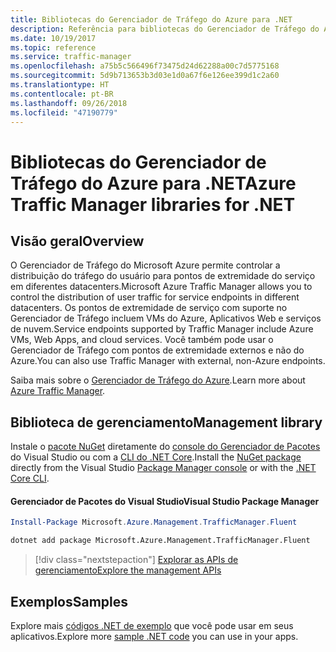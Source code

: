 ```yaml
---
title: Bibliotecas do Gerenciador de Tráfego do Azure para .NET
description: Referência para bibliotecas do Gerenciador de Tráfego do Azure para .NET
ms.date: 10/19/2017
ms.topic: reference
ms.service: traffic-manager
ms.openlocfilehash: a75b5c566496f73475d24d62288a00c7d5775168
ms.sourcegitcommit: 5d9b713653b3d03e1d0a67f6e126ee399d1c2a60
ms.translationtype: HT
ms.contentlocale: pt-BR
ms.lasthandoff: 09/26/2018
ms.locfileid: "47190779"
---
```

# <a name="azure-traffic-manager-libraries-for-net"></a><span data-ttu-id="fb166-103">Bibliotecas do Gerenciador de Tráfego do Azure para .NET</span><span class="sxs-lookup"><span data-stu-id="fb166-103">Azure Traffic Manager libraries for .NET</span></span>

## <a name="overview"></a><span data-ttu-id="fb166-104">Visão geral</span><span class="sxs-lookup"><span data-stu-id="fb166-104">Overview</span></span>

<span data-ttu-id="fb166-105">O Gerenciador de Tráfego do Microsoft Azure permite controlar a distribuição do tráfego do usuário para pontos de extremidade do serviço em diferentes datacenters.</span><span class="sxs-lookup"><span data-stu-id="fb166-105">Microsoft Azure Traffic Manager allows you to control the distribution of user traffic for service endpoints in different datacenters.</span></span> <span data-ttu-id="fb166-106">Os pontos de extremidade de serviço com suporte no Gerenciador de Tráfego incluem VMs do Azure, Aplicativos Web e serviços de nuvem.</span><span class="sxs-lookup"><span data-stu-id="fb166-106">Service endpoints supported by Traffic Manager include Azure VMs, Web Apps, and cloud services.</span></span> <span data-ttu-id="fb166-107">Você também pode usar o Gerenciador de Tráfego com pontos de extremidade externos e não do Azure.</span><span class="sxs-lookup"><span data-stu-id="fb166-107">You can also use Traffic Manager with external, non-Azure endpoints.</span></span>

<span data-ttu-id="fb166-108">Saiba mais sobre o [Gerenciador de Tráfego do Azure](/azure/traffic-manager/traffic-manager-overview).</span><span class="sxs-lookup"><span data-stu-id="fb166-108">Learn more about [Azure Traffic Manager](/azure/traffic-manager/traffic-manager-overview).</span></span>  

## <a name="management-library"></a><span data-ttu-id="fb166-109">Biblioteca de gerenciamento</span><span class="sxs-lookup"><span data-stu-id="fb166-109">Management library</span></span>

<span data-ttu-id="fb166-110">Instale o [pacote NuGet](https://www.nuget.org/packages/Microsoft.Azure.Management.TrafficManager.Fluent) diretamente do [console do Gerenciador de Pacotes][PackageManager] do Visual Studio ou com a [CLI do .NET Core][DotNetCLI].</span><span class="sxs-lookup"><span data-stu-id="fb166-110">Install the [NuGet package](https://www.nuget.org/packages/Microsoft.Azure.Management.TrafficManager.Fluent) directly from the Visual Studio [Package Manager console][PackageManager] or with the [.NET Core CLI][DotNetCLI].</span></span>

#### <a name="visual-studio-package-manager"></a><span data-ttu-id="fb166-111">Gerenciador de Pacotes do Visual Studio</span><span class="sxs-lookup"><span data-stu-id="fb166-111">Visual Studio Package Manager</span></span>

```powershell
Install-Package Microsoft.Azure.Management.TrafficManager.Fluent
```

```bash
dotnet add package Microsoft.Azure.Management.TrafficManager.Fluent
```

> [!div class="nextstepaction"]
> [<span data-ttu-id="fb166-112">Explorar as APIs de gerenciamento</span><span class="sxs-lookup"><span data-stu-id="fb166-112">Explore the management APIs</span></span>](/dotnet/api/overview/azure/trafficmanager/management)

## <a name="samples"></a><span data-ttu-id="fb166-113">Exemplos</span><span class="sxs-lookup"><span data-stu-id="fb166-113">Samples</span></span>

<span data-ttu-id="fb166-114">Explore mais [códigos .NET de exemplo](https://azure.microsoft.com/resources/samples/?platform=dotnet) que você pode usar em seus aplicativos.</span><span class="sxs-lookup"><span data-stu-id="fb166-114">Explore more [sample .NET code](https://azure.microsoft.com/resources/samples/?platform=dotnet) you can use in your apps.</span></span>

[PackageManager]: https://docs.microsoft.com/nuget/tools/package-manager-console
[DotNetCLI]: https://docs.microsoft.com/dotnet/core/tools/dotnet-add-package